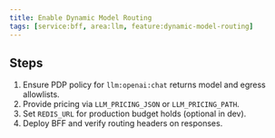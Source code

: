 ```yaml
---
title: Enable Dynamic Model Routing
tags: [service:bff, area:llm, feature:dynamic-model-routing]
---
```


## Steps

1) Ensure PDP policy for `llm:openai:chat` returns model and egress allowlists.
2) Provide pricing via `LLM_PRICING_JSON` or `LLM_PRICING_PATH`.
3) Set `REDIS_URL` for production budget holds (optional in dev).
4) Deploy BFF and verify routing headers on responses.


